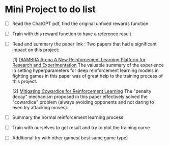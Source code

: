 # Mini Project to do list
- [ ] Read the ChatGPT pdf, find the original unfixed rewards function 
- [ ] Train with this reward function to have a reference result
- [ ] Read and summary the paper link :
    Two papers that had a significant impact on this project:

    [1] [DIAMBRA Arena A New Reinforcement Learning Platform for Research and Experimentation](https://arxiv.org/abs/2210.10595)
    The valuable summary of the experience in setting hyperparameters for deep reinforcement learning models in fighting games in this paper was of great help to the training process of this project.

    [2] [Mitigating Cowardice for Reinforcement Learning](https://ieee-cog.org/2022/assets/papers/paper_111.pdf)
    The "penalty decay" mechanism proposed in this paper effectively solved the "cowardice" problem (always avoiding opponents and not daring to even try attacking moves).
- [ ] Summary the normal reinforcement learning process 
- [ ] Train with ourselves to get result and try to plot the training curve 
- [ ] Additional try with other games( best same game type) 
